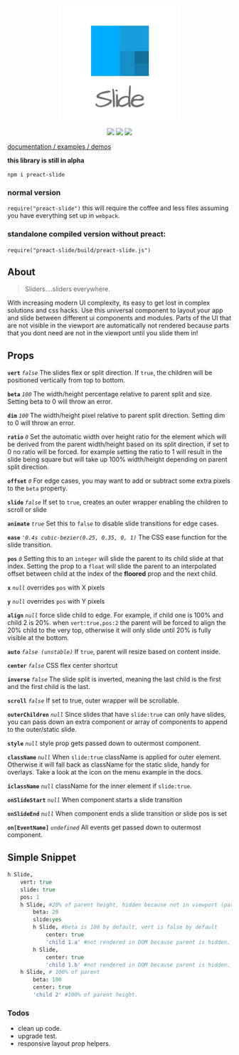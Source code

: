 <p align="center"><a href="http://arxii.github.io/preact-slide" alt="logo"><img src="/site/logo.png" /></a></p>
<p align="center">
<a href="https://npmjs.com/package/preact-slide" alt="npm link"><img src="https://img.shields.io/npm/v/preact-slide.svg?style=flat-square" /></a>
<a href="https://github.com/developit/preact" alt="preact dependency v8.2.7"><img src="https://img.shields.io/badge/preact-v8.2.7-blue.svg?style=flat-square" /></a>
<a href="https://travis-ci.org/arxii/preact-slide" alt="travis ci build and test"><img src="https://img.shields.io/travis/arxii/preact-slide.svg?style=flat-square" /></a>
</p>


[documentation / examples / demos](http://arxii.github.io/preact-slide)

**this library is still in alpha**

`npm i preact-slide`






### normal version
`require("preact-slide")` this will require the coffee and less files assuming you have everything set up in `webpack`.

### standalone compiled version without preact:
`require("preact-slide/build/preact-slide.js")`


## About
> Sliders....sliders everywhere.


With increasing modern UI complexity, its easy to get lost in complex solutions and css hacks. Use this universal component to layout your app and slide between different ui components and modules. Parts of the UI that are not visible in the viewport are automatically not rendered because parts that you dont need are not in the viewport until you slide them in!



## Props
**`vert`** *`false`* The slides flex or split direction. If `true`, the children will be positioned vertically from top to bottom.

**`beta`** *`100`* The width/height percentage relative to parent split and size. Setting beta to 0 will throw an error.

**`dim`** *`100`* The width/height pixel relative to parent split direction. Setting dim to 0 will throw an error.

**`ratio`** *`0`* Set the automatic width over height ratio for the element which will be derived from the parent width/height based on its split direction, if set to 0 no ratio will be forced. for example setting the ratio to 1 will result in the slide being square but will take up 100% width/height depending on parent split direction.

**`offset`** *`0`* For edge cases, you may want to add or subtract some extra pixels to the `beta` property.

**`slide`** *`false`* If set to `true`, creates an outer wrapper enabling the children to scroll or slide

**`animate`** *`true`* Set this to `false` to disable slide transitions for edge cases.

**`ease`** *`'0.4s cubic-bezier(0.25, 0.35, 0, 1)`* The CSS ease function for the slide transition.

**`pos`** *`0`* Setting this to an `integer` will slide the parent to its child slide at that index. Setting the prop to a `float` will slide the parent to an interpolated offset between child at the index of the **floored** prop and the next child.

**`x`** *`null`* overrides `pos` with X pixels

**`y`** *`null`* overrides `pos` with Y pixels

**`align`** *`null`* force slide child to edge. For example, if child one is 100% and child 2 is 20%. when `vert:true,pos:2` the parent will be forced to align the 20% child to the very top, otherwise it will only slide until 20% is fully visible at the bottom.

**`auto`** *`false (unstable)`* If `true`, parent will resize based on content inside.

**`center`** *`false`* CSS flex center shortcut

**`inverse`** *`false`* The slide split is inverted, meaning the last child is the first and the first child is the last.

**`scroll`** *`false`* If set to true, outer wrapper will be scrollable.

**`outerChildren`** *`null`* Since slides that have `slide:true` can only have slides, you can pass down an extra component or array of components to append to the outer/static slide.

**`style`** *`null`* style prop gets passed down to outermost component.

**`className`** *`null`* When `slide:true` className is applied for outer element. Otherwise it will fall back as className for the static slide, handy for overlays. Take a look at the icon on the menu example in the docs.

**`iclassName`** *`null`* className for the inner element if `slide:true`.

**`onSlideStart`** *`null`* When component starts a slide transition

**`onSlideEnd`** *`null`* When component ends a slide transition or slide pos is set

**`on[EventName]`** *`undefined`* All events get passed down to outermost component.



## Simple Snippet
```coffeescript
h Slide,
	vert: true
	slide: true
	pos: 1
	h Slide, #20% of parent height, hidden because not in viewport (parent pos:1)
		beta: 20
		slide:yes
		h Slide, #beta is 100 by default, vert is false by default
			center: true
			'child 1.a' #not rendered in DOM because parent is hidden.
		h Slide,
			center: true
			'child 1.b' #not rendered in DOM because parent is hidden.
	h Slide, # 100% of parent 
		beta: 100
		center: true
		'child 2' #100% of parent height.

```



### Todos
+ clean up code.
+ upgrade test.
+ responsive layout prop helpers.